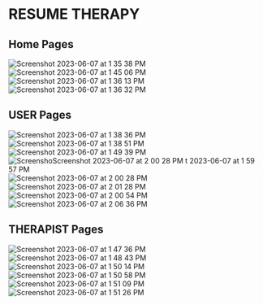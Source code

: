 # RESUME THERAPY
## Home Pages
![Screenshot 2023-06-07 at 1 35 38 PM](https://github.com/veeratharva6/Resume-Therapy/assets/64340527/a0c71f4c-36bb-4432-a336-66cb2edbee80)
![Screenshot 2023-06-07 at 1 45 06 PM](https://github.com/veeratharva6/Resume-Therapy/assets/64340527/41e33763-a23b-476b-9f9e-7583d6dfa8a2)
![Screenshot 2023-06-07 at 1 36 13 PM](https://github.com/veeratharva6/Resume-Therapy/assets/64340527/8f23bf01-29e4-484a-a7af-18ab7eeaf311)
![Screenshot 2023-06-07 at 1 36 32 PM](https://github.com/veeratharva6/Resume-Therapy/assets/64340527/17b1d293-4bdc-4f3d-8724-c9206d8305c4)

## USER Pages
![Screenshot 2023-06-07 at 1 38 36 PM](https://github.com/veeratharva6/Resume-Therapy/assets/64340527/d1444091-f08e-4ea5-8daf-7a5f1391fd3a)
![Screenshot 2023-06-07 at 1 38 51 PM](https://github.com/veeratharva6/Resume-Therapy/assets/64340527/cf638165-d467-4f94-ab9e-15d322650ef4)![Screenshot 2023-06-07 at 1 49 39 PM](https://github.com/veeratharva6/Resume-Therapy/assets/64340527/af7ae7c0-3bb1-4e7d-9e1c-9436f5acdc3d)
![Screensho![Screenshot 2023-06-07 at 2 00 28 PM](https://github.com/veeratharva6/Resume-Therapy/assets/64340527/d179d0ff-b68e-4931-97e2-f892334190f0)
t 2023-06-07 at 1 59 57 PM](https://github.com/veeratharva6/Resume-Therapy/assets/64340527/4e941dc6-12f1-4312-b7f8-c113eddf4cde)
![Screenshot 2023-06-07 at 2 00 28 PM](https://github.com/veeratharva6/Resume-Therapy/assets/64340527/1291a538-83b2-437b-aeb2-df7e89667fe0)
![Screenshot 2023-06-07 at 2 01 28 PM](https://github.com/veeratharva6/Resume-Therapy/assets/64340527/8706a902-e7fa-47cd-9bbe-60e40d8675f7)
![Screenshot 2023-06-07 at 2 00 54 PM](https://github.com/veeratharva6/Resume-Therapy/assets/64340527/51968690-9a6c-4553-9000-0465040d14e9)
![Screenshot 2023-06-07 at 2 06 36 PM](https://github.com/veeratharva6/Resume-Therapy/assets/64340527/34331ebc-333a-451e-bf00-b7e34adc3eed)



## THERAPIST Pages
![Screenshot 2023-06-07 at 1 47 36 PM](https://github.com/veeratharva6/Resume-Therapy/assets/64340527/821ecb80-4de1-4ae5-820f-f9a68bc881e9)
![Screenshot 2023-06-07 at 1 48 43 PM](https://github.com/veeratharva6/Resume-Therapy/assets/64340527/cceb6b15-2c73-421a-a1f3-bcacb4c3a0d9)
![Screenshot 2023-06-07 at 1 50 14 PM](https://github.com/veeratharva6/Resume-Therapy/assets/64340527/9bd32557-6670-4825-99b5-807efec5e035)
![Screenshot 2023-06-07 at 1 50 58 PM](https://github.com/veeratharva6/Resume-Therapy/assets/64340527/d5988568-2cd8-4dce-a80a-1180c6270a87)
![Screenshot 2023-06-07 at 1 51 09 PM](https://github.com/veeratharva6/Resume-Therapy/assets/64340527/8e2252ce-3298-4714-b7c8-de03b4e52b47)
![Screenshot 2023-06-07 at 1 51 26 PM](https://github.com/veeratharva6/Resume-Therapy/assets/64340527/fda942a6-07b7-4a44-bcd0-654c468f6b03)
